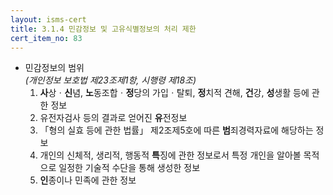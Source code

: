 ```yaml
---
layout: isms-cert
title: 3.1.4 민감정보 및 고유식별정보의 처리 제한
cert_item_no: 83
---
```



- 민감정보의 범위  
*(개인정보 보호법 제23조제1항, 시행령 제18조)*
  1. **사**상ㆍ**신**념, **노**동조합ㆍ**정**당의 가입ㆍ탈퇴, **정**치적 견해, **건**강, **성**생활 등에 관한 정보
  2. 유전자검사 등의 결과로 얻어진 **유**전정보
  3. 「형의 실효 등에 관한 법률」 제2조제5호에 따른 **범**죄경력자료에 해당하는 정보
  4. 개인의 신체적, 생리적, 행동적 **특**징에 관한 정보로서 특정 개인을 알아볼 목적으로 일정한 기술적 수단을 통해 생성한 정보
  5. **인**종이나 민족에 관한 정보